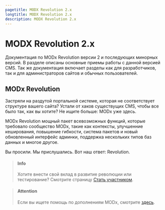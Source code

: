 ```yaml
---
pagetitle: MODX Revolution 2.x
longtitle: MODX Revolution 2.x
description: MODX Revolution 2.x
---
```


# MODX Revolution 2.x

Документация по MODx Revolution версии 2 и последующих минорных версий. В разделе описаны основные приемы работы с данной версией CMS. Так же документация включает разделы как для разработчиков, так и для администраторов сайтов и обычных пользователей.

## MODx Revolution
Застряли на раздутой портальной системе, которая не соответствует структуре вашего сайта?  Устали от хаков существущих CMS, чтобы все было так, как вы хотите? Не ищите больше: MODx уже здесь.

MODx Revolution мощный пакет всевозможных функций, которые требовало сообщество MODx, такие как контексты, улучшенние кеширования, повышение гибкости, система пакетов и новый обновленный интерфейс админки, поддержка нескольких типов баз данных и многое другое.

Вы просили. Мы прислушались. Вот наш ответ: Revolution.

> #### Info
> Хотите внести свой вклад в развитие революции или тестирование? Смотрите страницу [Стать участником](#).


> #### Attention
> Если вы ищете помощь по дополнениям MODx, смотрите [здесь](#).